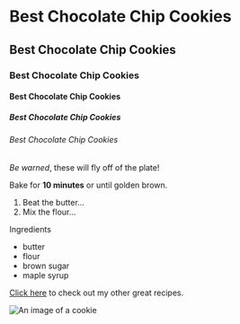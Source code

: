 # Best Chocolate Chip Cookies
## Best Chocolate Chip Cookies
### Best Chocolate Chip Cookies
#### Best Chocolate Chip Cookies
##### Best Chocolate Chip Cookies
###### Best Chocolate Chip Cookies

_Be warned_, these will fly off of the plate!

Bake for **10 minutes** or until golden brown.

1. Beat the butter...
2. Mix the flour...

Ingredients

* butter
* flour
* brown sugar
* maple syrup

[Click here](http://allrecipes.com/) to check out my other great recipes.

![An image of a cookie](http://lorempixel.com/400/200/)
